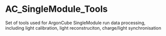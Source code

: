 # AC_SingleModule_Tools
Set of tools used for ArgonCube SingleModule run data processing, including light calibration, light reconstruciton, charge/light synchronisation

